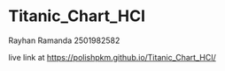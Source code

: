 # Titanic_Chart_HCI

Rayhan Ramanda 2501982582

live link at https://polishpkm.github.io/Titanic_Chart_HCI/
